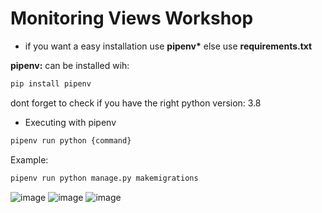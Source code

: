 # Monitoring Views Workshop

* if you want a easy installation use **pipenv\*** else use **requirements.txt**

**pipenv:** can be installed wih:

```bash
pip install pipenv
```

dont forget to check if you have the right python version: 3.8

* Executing with pipenv 
```bash
pipenv run python {command}
```
Example:
```bash
pipenv run python manage.py makemigrations 
```
![image](https://user-images.githubusercontent.com/69682351/153766225-a519e830-a4db-4d03-a688-bec0ab32c448.png)
![image](https://user-images.githubusercontent.com/69682351/153766265-2842a3e0-30cf-40e0-b24c-ccf4944081a1.png)
![image](https://user-images.githubusercontent.com/69682351/153766312-e56c0ee9-a74b-4101-9f8b-7569b6cde2f3.png)
